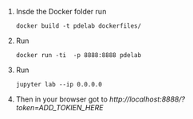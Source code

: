 

1. Insde the Docker folder run
    ```
    docker build -t pdelab dockerfiles/
    ```
2. Run
   ```
   docker run -ti  -p 8888:8888 pdelab
   ```
3. Run
    ```
    jupyter lab --ip 0.0.0.0
    ```
4. Then in your browser got to *http://localhost:8888/?token=ADD_TOKIEN_HERE*